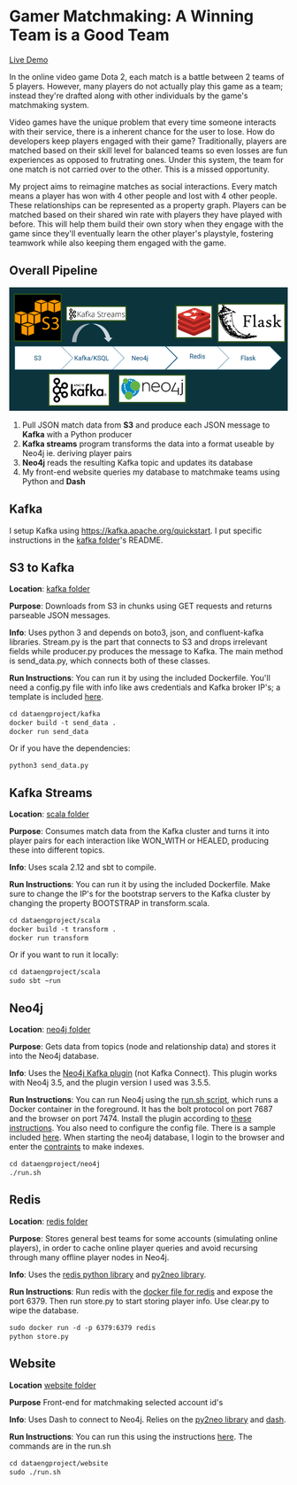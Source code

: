 # Gamer Matchmaking: A Winning Team is a Good Team

[Live Demo](https://www.dataengproject.me)

In the online video game Dota 2, each match is a battle between 2 teams of 5 
players. However, many players do not actually play this game as a team; instead
 they're drafted along with other individuals by the game's matchmaking system. 

Video games have the unique problem that every time someone interacts with their 
service, there is a inherent chance for the user to lose. How do developers 
keep players engaged with their game? Traditionally, players are matched based 
on their skill level for balanced teams so even losses are fun experiences as 
opposed to frutrating ones. Under this system, the team for one match is not 
carried over to the other. This is a missed opportunity.

My project aims to reimagine matches as social interactions. Every match means 
a player has won with 4 other people and lost with 4 other people. These 
relationships can be represented as a property graph. Players can be matched 
based on their shared win rate with players they have played with before. This 
will help them build their own story when they engage with the game since 
they'll eventually learn the other player's playstyle, fostering teamwork while
also keeping them engaged with the game. 

## Overall Pipeline

![Data Pipeline](./images/pipeline.png)

1. Pull JSON match data from **S3** and produce each JSON message to **Kafka** 
with a Python producer
1. **Kafka streams** program transforms the data into a format useable by Neo4j 
ie. deriving player pairs
1. **Neo4j** reads the resulting Kafka topic and updates its database
1. My front-end website queries my database to matchmake teams using Python and 
**Dash**

## Kafka

I setup Kafka using <https://kafka.apache.org/quickstart>. I put specific 
instructions in the [kafka folder](./kafka)'s README.

## S3 to Kafka

**Location**: [kafka folder](./kafka)

**Purpose**: Downloads from S3 in chunks using GET requests and returns 
parseable JSON messages. 

**Info**: Uses python 3 and depends on boto3, json, and confluent-kafka 
libraries. Stream.py is the part that connects to S3 and drops irrelevant fields
 while producer.py produces the message to Kafka. The main method is 
send_data.py, which connects both of these classes. 

**Run Instructions**: You can run it by using the included Dockerfile. 
You'll need a config.py file with info like aws credentials and Kafka broker 
IP's; a template is included [here](./kafka/sample_config.py).

```shell
cd dataengproject/kafka
docker build -t send_data .
docker run send_data
```
Or if you have the dependencies:
```shell
python3 send_data.py
```

## Kafka Streams

**Location**: [scala folder](./scala) 

**Purpose**: Consumes match data from the Kafka cluster and turns it into 
player pairs for each interaction like WON_WITH or HEALED, producing these into 
different topics. 

**Info**: Uses scala 2.12 and sbt to compile. 

**Run Instructions**: You can run it by using the included Dockerfile. Make 
sure to change the IP's for the bootstrap servers to the Kafka cluster by 
changing the property BOOTSTRAP in transform.scala.
 
```shell
cd dataengproject/scala
docker build -t transform .
docker run transform
```
Or if you want to run it locally:
```shell
cd dataengproject/scala
sudo sbt ~run
```

## Neo4j

**Location**: [neo4j folder](./neo4j)

**Purpose**: Gets data from topics (node and relationship data) and stores it 
into the Neo4j database.

**Info**: Uses the [Neo4j Kafka plugin](https://github.com/neo4j-contrib/neo4j-streams) 
(not Kafka Connect). This plugin works 
with Neo4j 3.5, and the plugin version I used was 3.5.5.

**Run Instructions**: You can run Neo4j using the 
[run.sh script](./neo4j/run.sh), which runs a Docker container in the 
foreground. It has the bolt protocol on port 7687 and the browser on port 7474. 
Install the plugin according to 
[these instructions](https://neo4j.com/docs/labs/neo4j-streams/current/introduction/#configuration_docker). 
You also need to configure the config file. There is a sample included 
[here](./neo4j/sample_neo4j.conf). When starting the neo4j database, I login to 
the browser and enter the [contraints](./neo4j/constraints.txt) to make indexes.

```shell
cd dataengproject/neo4j
./run.sh
```

## Redis

**Location**: [redis folder](./redis)

**Purpose**: Stores general best teams for some accounts (simulating online players), 
in order to cache online player queries and avoid recursing through many offline player 
nodes in Neo4j.

**Info**: Uses the [redis python library](https://redislabs.com/lp/python-redis/) 
and [py2neo library](https://py2neo.org/v4/).

**Run Instructions**: Run redis with the 
[docker file for redis](https://hub.docker.com/_/redis/) and expose the port 6379. 
Then run store.py to start storing player info. Use clear.py to wipe the database.

```shell
sudo docker run -d -p 6379:6379 redis
python store.py
```

## Website

**Location** [website folder](./website)

**Purpose** Front-end for matchmaking selected account id's

**Info**: Uses Dash to connect to Neo4j. Relies on the [py2neo library](https://py2neo.org/v4/) and [dash](https://dash.plot.ly/). 

**Run Instructions**: You can run this using the instructions 
[here](https://www.digitalocean.com/community/tutorials/how-to-serve-flask-applications-with-gunicorn-and-nginx-on-ubuntu-18-04). 
The commands are in the run.sh

```shell
cd dataengproject/website
sudo ./run.sh
```
